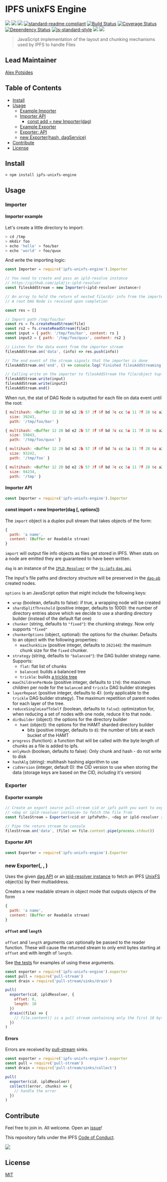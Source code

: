 IPFS unixFS Engine
==================

[![](https://img.shields.io/badge/made%20by-Protocol%20Labs-blue.svg?style=flat-square)](http://ipn.io)
[![](https://img.shields.io/badge/project-IPFS-blue.svg?style=flat-square)](http://ipfs.io/)
[![](https://img.shields.io/badge/freenode-%23ipfs-blue.svg?style=flat-square)](http://webchat.freenode.net/?channels=%23ipfs)
[![standard-readme compliant](https://img.shields.io/badge/standard--readme-OK-green.svg?style=flat-square)](https://github.com/RichardLitt/standard-readme)
[![Build Status](https://travis-ci.org/ipfs/js-ipfs-unixfs-engine.svg?style=flat-square)](https://travis-ci.org/ipfs/js-ipfs-unixfs-engine)
[![Coverage Status](https://coveralls.io/repos/github/ipfs/js-ipfs-unixfs-engine/badge.svg?branch=master)](https://coveralls.io/github/ipfs/js-ipfs-unixfs-engine?branch=master)
[![Dependency Status](https://david-dm.org/ipfs/js-ipfs-unixfs-engine.svg?style=flat-square)](https://david-dm.org/ipfs/js-ipfs-unixfs-engine)
[![js-standard-style](https://img.shields.io/badge/code%20style-standard-brightgreen.svg?style=flat-square)](https://github.com/feross/standard)
![](https://img.shields.io/badge/npm-%3E%3D3.0.0-orange.svg?style=flat-square)
![](https://img.shields.io/badge/Node.js-%3E%3D6.0.0-orange.svg?style=flat-square)

> JavaScript implementation of the layout and chunking mechanisms used by IPFS to handle Files

## Lead Maintainer

[Alex Potsides](https://github.com/achingbrain)

## Table of Contents

- [Install](#install)
- [Usage](#usage)
  - [Example Importer](#example-importer)
  - [Importer API](#importer-api)
    - [const add = new Importer(dag)](#const-add--new-importerdag)
  - [Example Exporter](#example-exporter)
  - [Exporter: API](#exporter-api)
  - [new Exporter(hash, dagService)](#new-exporterhash-dagservice)
- [Contribute](#contribute)
- [License](#license)

## Install

```
> npm install ipfs-unixfs-engine
```

## Usage

### Importer

#### Importer example

Let's create a little directory to import:

```sh
> cd /tmp
> mkdir foo
> echo 'hello' > foo/bar
> echo 'world' > foo/quux
```

And write the importing logic:

```js
const Importer = require('ipfs-unixfs-engine').Importer

// You need to create and pass an ipld-resolve instance
// https://github.com/ipld/js-ipld-resolver
const filesAddStream = new Importer(<ipld-resolver instance>)

// An array to hold the return of nested file/dir info from the importer
// A root DAG Node is received upon completion

const res = []

// Import path /tmp/foo/bar
const rs = fs.createReadStream(file)
const rs2 = fs.createReadStream(file2)
const input = { path: '/tmp/foo/bar', content: rs }
const input2 = { path: '/tmp/foo/quxx', content: rs2 }

// Listen for the data event from the importer stream
filesAddStream.on('data', (info) => res.push(info))

// The end event of the stream signals that the importer is done
filesAddStream.on('end', () => console.log('Finished filesAddStreaming files!'))

// Calling write on the importer to filesAddStream the file/object tuples
filesAddStream.write(input)
filesAddStream.write(input2)
filesAddStream.end()
```

When run, the stat of DAG Node is outputted for each file on data event until the root:

```js
{ multihash: <Buffer 12 20 bd e2 2b 57 3f 6f bd 7c cc 5a 11 7f 28 6c a2 9a 9f c0 90 e1 d4 16 d0 5f 42 81 ec 0c 2a 7f 7f 93>,
  size: 39243,
  path: '/tmp/foo/bar' }

{ multihash: <Buffer 12 20 bd e2 2b 57 3f 6f bd 7c cc 5a 11 7f 28 6c a2 9a 9f c0 90 e1 d4 16 d0 5f 42 81 ec 0c 2a 7f 7f 93>,
  size: 59843,
  path: '/tmp/foo/quxx' }

{ multihash: <Buffer 12 20 bd e2 2b 57 3f 6f bd 7c cc 5a 11 7f 28 6c a2 9a 9f c0 90 e1 d4 16 d0 5f 42 81 ec 0c 2a 7f 7f 93>,
  size: 93242,
  path: '/tmp/foo' }

{ multihash: <Buffer 12 20 bd e2 2b 57 3f 6f bd 7c cc 5a 11 7f 28 6c a2 9a 9f c0 90 e1 d4 16 d0 5f 42 81 ec 0c 2a 7f 7f 93>,
  size: 94234,
  path: '/tmp' }

```

#### Importer API

```js
const Importer = require('ipfs-unixfs-engine').Importer
```

#### const import = new Importer(dag [, options])

The `import` object is a duplex pull stream that takes objects of the form:

```js
{
  path: 'a name',
  content: (Buffer or Readable stream)
}
```

`import` will output file info objects as files get stored in IPFS. When stats on a node are emitted they are guaranteed to have been written.

`dag` is an instance of the [`IPLD Resolver`](https://github.com/ipld/js-ipld-resolver) or the [`js-ipfs` `dag api`](https://github.com/ipfs/interface-ipfs-core/blob/master/SPEC/DAG.md)

The input's file paths and directory structure will be preserved in the [`dag-pb`](https://github.com/ipld/js-ipld-dag-pb) created nodes.

`options` is an JavaScript option that might include the following keys:

- `wrap` (boolean, defaults to false): if true, a wrapping node will be created
- `shardSplitThreshold` (positive integer, defaults to 1000): the number of directory entries above which we decide to use a sharding directory builder (instead of the default flat one)
- `chunker` (string, defaults to `"fixed"`): the chunking strategy. Now only supports `"fixed"`
- `chunkerOptions` (object, optional): the options for the chunker. Defaults to an object with the following properties:
  - `maxChunkSize` (positive integer, defaults to `262144`): the maximum chunk size for the `fixed` chunker.
- `strategy` (string, defaults to `"balanced"`): the DAG builder strategy name. Supports:
  - `flat`: flat list of chunks
  - `balanced`: builds a balanced tree
  - `trickle`: builds [a trickle tree](https://github.com/ipfs/specs/pull/57#issuecomment-265205384)
- `maxChildrenPerNode` (positive integer, defaults to `174`): the maximum children per node for the `balanced` and `trickle` DAG builder strategies
- `layerRepeat` (positive integer, defaults to 4): (only applicable to the `trickle` DAG builder strategy). The maximum repetition of parent nodes for each layer of the tree.
- `reduceSingleLeafToSelf` (boolean, defaults to `false`): optimization for, when reducing a set of nodes with one node, reduce it to that node.
- `dirBuilder` (object): the options for the directory builder
  - `hamt` (object): the options for the HAMT sharded directory builder
    - bits (positive integer, defaults to `8`): the number of bits at each bucket of the HAMT
- `progress` (function): a function that will be called with the byte length of chunks as a file is added to ipfs.
- `onlyHash` (boolean, defaults to false): Only chunk and hash - do not write to disk
- `hashAlg` (string): multihash hashing algorithm to use
- `cidVersion` (integer, default 0): the CID version to use when storing the data (storage keys are based on the CID, _including_ it's version)

### Exporter

#### Exporter example

```js
// Create an export source pull-stream cid or ipfs path you want to export and a
// <dag or ipld-resolver instance> to fetch the file from
const filesStream = Exporter(<cid or ipfsPath>, <dag or ipld-resolver instance>)

// Pipe the return stream to console
filesStream.on('data', (file) => file.content.pipe(process.stdout))
```

#### Exporter API

```js
const Exporter = require('ipfs-unixfs-engine').Exporter
```

### new Exporter(<cid or ipfsPath>, <dag or ipld-resolver>, <options>)

Uses the given [dag API][] or an [ipld-resolver instance][] to fetch an IPFS [UnixFS][] object(s) by their multiaddress.

Creates a new readable stream in object mode that outputs objects of the form

```js
{
  path: 'a name',
  content: (Buffer or Readable stream)
}
```

#### `offset` and `length`

`offset` and `length` arguments can optionally be passed to the reader function.  These will cause the returned stream to only emit bytes starting at `offset` and with length of `length`.

See [the tests](test/reader.js) for examples of using these arguments.

```js
const exporter = require('ipfs-unixfs-engine').exporter
const pull = require('pull-stream')
const drain = require('pull-stream/sinks/drain')

pull(
  exporter(cid, ipldResolver, {
    offset: 0,
    length: 10
  })
  drain((file) => {
    // file.content() is a pull stream containing only the first 10 bytes of the file
  })
)
```

#### Errors

Errors are received by [pull-stream][] sinks.

```js
const exporter = require('ipfs-unixfs-engine').exporter
const pull = require('pull-stream')
const drain = require('pull-stream/sinks/collect')

pull(
  exporter(cid, ipldResolver)
  collect((error, chunks) => {
    // handle the error
  })
)
```

[dag API]: https://github.com/ipfs/interface-ipfs-core/blob/master/SPEC/DAG.md
[ipld-resolver instance]: https://github.com/ipld/js-ipld-resolver
[UnixFS]: https://github.com/ipfs/specs/tree/master/unixfs
[pull-stream]: https://www.npmjs.com/package/pull-stream

## Contribute

Feel free to join in. All welcome. Open an [issue](https://github.com/ipfs/js-ipfs-unixfs-engine/issues)!

This repository falls under the IPFS [Code of Conduct](https://github.com/ipfs/community/blob/master/code-of-conduct.md).

[![](https://cdn.rawgit.com/jbenet/contribute-ipfs-gif/master/img/contribute.gif)](https://github.com/ipfs/community/blob/master/contributing.md)

## License

[MIT](LICENSE)
